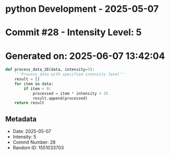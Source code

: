 ﻿# python Development - 2025-05-07
# Commit #28 - Intensity Level: 5
# Generated on: 2025-06-07 13:42:04
```python
def process_data_28(data, intensity=5):
    '''Process data with specified intensity level'''
    result = []
    for item in data:
        if item > 0:
            processed = item * intensity + 25
            result.append(processed)
    return result
```
## Metadata
- Date: 2025-05-07
- Intensity: 5
- Commit Number: 28
- Random ID: 1551033703
